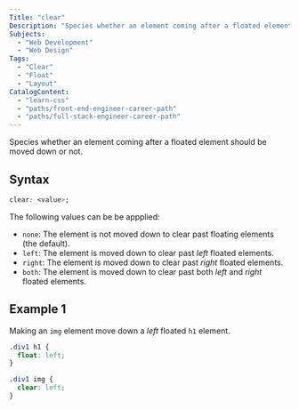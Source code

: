 ```yaml
---
Title: "clear"
Description: "Species whether an element coming after a floated element should be moved down or not."
Subjects:
  - "Web Development"
  - "Web Design"
Tags:
  - "Clear"
  - "Float"
  - "Layout"
CatalogContent:
  - "learn-css"
  - "paths/front-end-engineer-career-path"
  - "paths/full-stack-engineer-career-path"
---
```


 

Species whether an element coming after a floated element should be moved down or not.

## Syntax

```css
clear: <value>;
```

The following values can be be appplied: 

- `none`: The element is not moved down to clear past floating elements (the default).
- `left`: The element is moved down to clear past *left* floated elements. 
- `right`: The element is moved down to clear past *right* floated elements.
- `both`: The element is moved down to clear past both *left* and *right* floated elements.

## Example 1

Making an `img` element move down a *left* floated `h1` element.

```css
.div1 h1 {
  float: left;
}

.div1 img {
  clear: left; 
}
```
